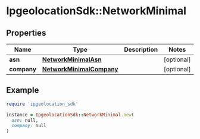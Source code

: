 # IpgeolocationSdk::NetworkMinimal

## Properties

| Name | Type | Description | Notes |
| ---- | ---- | ----------- | ----- |
| **asn** | [**NetworkMinimalAsn**](NetworkMinimalAsn.md) |  | [optional] |
| **company** | [**NetworkMinimalCompany**](NetworkMinimalCompany.md) |  | [optional] |

## Example

```ruby
require 'ipgeolocation_sdk'

instance = IpgeolocationSdk::NetworkMinimal.new(
  asn: null,
  company: null
)
```

